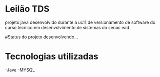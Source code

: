 # Leilão TDS 
projeto java desenvolvido durante a uc11 de versionamento de software do curso tecnico em desenvolvimento de sistemas do senac ead 

#Status do projeto
desenvolvendo...

# Tecnologias utilizadas 
-Java
-MYSQL
